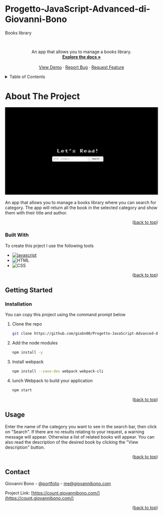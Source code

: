 # Progetto-JavaScript-Advanced-di-Giovanni-Bono
Books library 
<a name="readme-top"></a>

<!-- PROJECT HEAD -->
<br />

  <p align="center">
    An app that  allows you to manage a books library.
    <br />
    <a href="https://github.com/giobn00/Progetto-JavaScript-Advanced-di-Giovanni-Bono"><strong>Explore the docs »</strong></a>
    <br />
    <br />
    <a href="https://textbook.giovannibono.com/">View Demo</a>
    ·
    <a href="https://github.com/giobn00/Progetto-JavaScript-Advanced-di-Giovanni-Bono/issues">Report Bug</a>
    ·
    <a href="https://github.com/giobn00/Progetto-JavaScript-Advanced-di-Giovanni-Bono/issues">Request Feature</a>
  </p>
</div>

<!-- Table of Contents -->
<details>
  <summary>Table of Contents</summary>
  <ol>
    <li>
      <a href="#about-the-project">About The Project</a>
      <ul>
        <li><a href="#built-with">Built With</a></li>
      </ul>
    </li>
    <li>
      <a href="#getting-started">Getting Started</a>
      <ul>
        <li><a href="#installation">installation</a></li>
      </ul>
    </li>
    <li><a href="#usage">Usage</a></li>
    <li><a href="#contact">Contact</a></li>
  </ol>
</details>

<!-- ABOUT THE PROJECT -->
  # About The Project
<div align="center">
  <img src="assets/img/Home_img.png" alt="Logo">
</div>

An app that  allows you to manage a books library where you can search for category.
The app will return  all the book in the selected category and show them with their title and author.

<p align="right">(<a href="#readme-top">back to top</a>)</p>

### Built With

To create this prject I use the following tools

* [![javascript][javascript.com]][javascript-url]
* ![HTML][HTML.com]
* ![CSS][CSS.com]



<p align="right">(<a href="#readme-top">back to top</a>)</p>

## Getting Started
### Installation

You can copy this project using the command prompt below

1. Clone the repo
   ```sh
   git clone https://github.com/giobn00/Progetto-JavaScript-Advanced-di-Giovanni-Bono.git
   ```
2. Add the node modules
   ```sh
   npm install -y
   ```
3. Install webpack 
   ```sh
   npm install --save-dev webpack webpack-cli
   ```
4. lunch Webpack to build  your application
   ```sh
   npm start
   ```

<p align="right">(<a href="#readme-top">back to top</a>)</p>

## Usage

Enter the name of the category you want to see in the search bar, then click on "Search". If there are no results relating to your request, a warning message will appear. Otherwise a list of related books will appear. You can also read the description of the desired book by clicking the "View description" button.

<p align="right">(<a href="#readme-top">back to top</a>)</p>

## Contact

Giovanni Bono - [@portfolio](https://developer.giovannibono.com/) - me@giovannibono.com

Project Link: [https://count.giovannibono.com/](https://count.giovannibono.com/)

<p align="right">(<a href="#readme-top">back to top</a>)</p>




[javascript-url]: https://javascript.com
[javascript.com]: https://img.shields.io/badge/JavaScript-323330?style=for-the-badge&logo=javascript&logoColor=F7DF1E
[HTML.com]: https://img.shields.io/badge/HTML5-E34F26?style=for-the-badge&logo=html5&logoColor=white
[CSS.com]:https://img.shields.io/badge/CSS3-1572B6?style=for-the-badge&logo=css3&logoColor=white